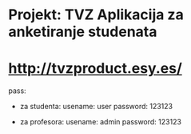 # Projekt: TVZ Aplikacija za anketiranje studenata

# http://tvzproduct.esy.es/



pass:
- za studenta: usename: user
               password: 123123

- za profesora: usename: admin
               password: 123123
